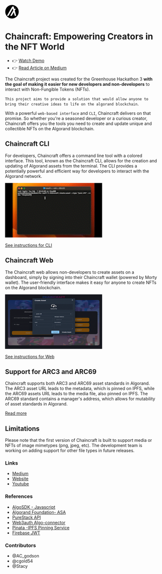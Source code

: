 <img src="https://github.com/acgodson/mortywallet/blob/main/public/algo.svg" width="auto" height="45">

# Chaincraft: Empowering Creators in the NFT World

- 👉 [Watch Demo](https://youtu.be/i2E8fnoTjg8)
- 👉 [Read Article on Medium]()

The Chaincraft project was created for the Greenhouse Hackathon 3 **with the goal of making it easier for new developers and non-developers** to interact with Non-Fungible Tokens (NFTs).

`This project aims to provide a solution that would allow anyone to bring their creative ideas to life on the algorand blockchain`.

With a powerful `web-based interface` and `CLI`, Chaincraft delivers on that promise. So whether you're a seasoned developer or a curious creator, Chaincraft offers you the tools you need to create and update unique and collectible NFTs on the Algorand blockchain.

## Chaincraft CLI

For developers, Chaincraft offers a command line tool with a colored interface. This tool, known as the Chaincraft CLI, allows for the creation and updating of Algorand assets from the terminal. The CLI provides a potentially powerful and efficient way for developers to interact with the Algorand network.

<!-- ![preview](./chaincraft-CLI/screenshots/test.gif) -->
<img src="https://github.com/acgodson/chaincraft/blob/main/chaincraft-CLI/screenshots/test.gif" width="320" height="180">

[See instructions for CLI](https://github.com/acgodson/chaincraft/tree/main/chaincraft-CLI)

## Chaincraft Web

The Chaincraft web allows non-developers to create assets on a dashboard, simply by signing into their Chaincraft wallet (powered by Morty wallet). The user-friendly interface makes it easy for anyone to create NFTs on the Algorand blockchain.

<img src="https://github.com/acgodson/chaincraft/blob/main/chaincraft-web/screenshots/con.gif" width="320" height="180">

[See instructions for Web](https://github.com/acgodson/chaincraft/tree/main/chaincraft-web)

## Support for ARC3 and ARC69

Chaincraft supports both ARC3 and ARC69 asset standards in Algorand. The ARC3 asset URL leads to the metadata, which is pinned on IPFS, while the ARC69 assets URL leads to the media file, also pinned on IPFS. The ARC69 standard contains a manager's address, which allows for mutability of asset standards in Algorand.

[Read more]()

## Limitations

Please note that the first version of Chaincraft is built to support media or NFTs of image mimetypes (png, jpeg, etc). The development team is working on adding support for other file types in future releases.

### Links

- [Medium]()
- [Website](https://asset-chaincraft-algo.web.app)
- [Youtube](https://youtu.be/i2E8fnoTjg8)

### References

- [AlgoSDK - Javascript]()
- [Algorand Foundation- ASA]()
- [PureStack API]()
- [Web3auth Algo-connector]()
- [Pinata -IPFS Pinning Service]()
- [Firebase JWT]()

### Contributors

- @AC_godson
- @cgold54
- @Stacy

